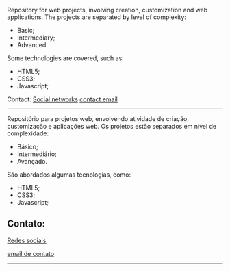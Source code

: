 Repository for web projects, involving creation, customization and web applications.
The projects are separated by level of complexity:
- Basic;
- Intermediary;
- Advanced.

Some technologies are covered, such as:
- HTML5;
- CSS3;
- Javascript;

Contact:
[Social networks](https://github.com/AndersonCSM)
[contact email](andersoncarlos799@gmail.com)

---
Repositório para projetos web, envolvendo atividade de criação, customização e aplicações web.
Os projetos estão separados em nível de complexidade:
- Básico;
- Intermediário;
- Avançado.

São abordados algumas tecnologias, como:
- HTML5;
- CSS3;
- Javascript;

## Contato: 
[Redes sociais](https://github.com/AndersonCSM),

[email de contato](andersoncarlos799@gmail.com)

---
